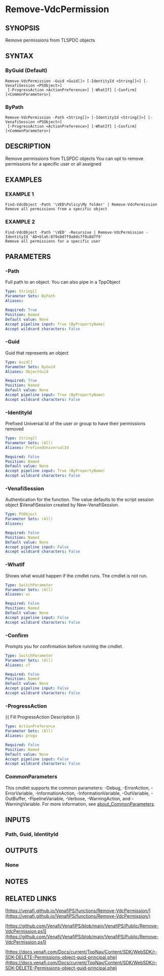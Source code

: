 # Remove-VdcPermission

## SYNOPSIS
Remove permissions from TLSPDC objects

## SYNTAX

### ByGuid (Default)
```
Remove-VdcPermission -Guid <Guid[]> [-IdentityId <String[]>] [-VenafiSession <PSObject>]
 [-ProgressAction <ActionPreference>] [-WhatIf] [-Confirm] [<CommonParameters>]
```

### ByPath
```
Remove-VdcPermission -Path <String[]> [-IdentityId <String[]>] [-VenafiSession <PSObject>]
 [-ProgressAction <ActionPreference>] [-WhatIf] [-Confirm] [<CommonParameters>]
```

## DESCRIPTION
Remove permissions from TLSPDC objects
You can opt to remove permissions for a specific user or all assigned

## EXAMPLES

### EXAMPLE 1
```
Find-VdcObject -Path '\VED\Policy\My folder' | Remove-VdcPermission
Remove all permissions from a specific object
```

### EXAMPLE 2
```
Find-VdcObject -Path '\VED' -Recursive | Remove-VdcPermission -IdentityId 'AD+blah:879s8d7f9a8ds7f9s8d7f9'
Remove all permissions for a specific user
```

## PARAMETERS

### -Path
Full path to an object. 
You can also pipe in a TppObject

```yaml
Type: String[]
Parameter Sets: ByPath
Aliases:

Required: True
Position: Named
Default value: None
Accept pipeline input: True (ByPropertyName)
Accept wildcard characters: False
```

### -Guid
Guid that represents an object

```yaml
Type: Guid[]
Parameter Sets: ByGuid
Aliases: ObjectGuid

Required: True
Position: Named
Default value: None
Accept pipeline input: True (ByPropertyName)
Accept wildcard characters: False
```

### -IdentityId
Prefixed Universal Id of the user or group to have their permissions removed

```yaml
Type: String[]
Parameter Sets: (All)
Aliases: PrefixedUniversalId

Required: False
Position: Named
Default value: None
Accept pipeline input: True (ByPropertyName)
Accept wildcard characters: False
```

### -VenafiSession
Authentication for the function.
The value defaults to the script session object $VenafiSession created by New-VenafiSession.

```yaml
Type: PSObject
Parameter Sets: (All)
Aliases:

Required: False
Position: Named
Default value: None
Accept pipeline input: False
Accept wildcard characters: False
```

### -WhatIf
Shows what would happen if the cmdlet runs.
The cmdlet is not run.

```yaml
Type: SwitchParameter
Parameter Sets: (All)
Aliases: wi

Required: False
Position: Named
Default value: None
Accept pipeline input: False
Accept wildcard characters: False
```

### -Confirm
Prompts you for confirmation before running the cmdlet.

```yaml
Type: SwitchParameter
Parameter Sets: (All)
Aliases: cf

Required: False
Position: Named
Default value: None
Accept pipeline input: False
Accept wildcard characters: False
```

### -ProgressAction
{{ Fill ProgressAction Description }}

```yaml
Type: ActionPreference
Parameter Sets: (All)
Aliases: proga

Required: False
Position: Named
Default value: None
Accept pipeline input: False
Accept wildcard characters: False
```

### CommonParameters
This cmdlet supports the common parameters: -Debug, -ErrorAction, -ErrorVariable, -InformationAction, -InformationVariable, -OutVariable, -OutBuffer, -PipelineVariable, -Verbose, -WarningAction, and -WarningVariable. For more information, see [about_CommonParameters](http://go.microsoft.com/fwlink/?LinkID=113216).

## INPUTS

### Path, Guid, IdentityId
## OUTPUTS

### None
## NOTES

## RELATED LINKS

[https://venafi.github.io/VenafiPS/functions/Remove-VdcPermission/](https://venafi.github.io/VenafiPS/functions/Remove-VdcPermission/)

[https://github.com/Venafi/VenafiPS/blob/main/VenafiPS/Public/Remove-VdcPermission.ps1](https://github.com/Venafi/VenafiPS/blob/main/VenafiPS/Public/Remove-VdcPermission.ps1)

[https://docs.venafi.com/Docs/current/TopNav/Content/SDK/WebSDK/r-SDK-DELETE-Permissions-object-guid-principal.php](https://docs.venafi.com/Docs/current/TopNav/Content/SDK/WebSDK/r-SDK-DELETE-Permissions-object-guid-principal.php)

